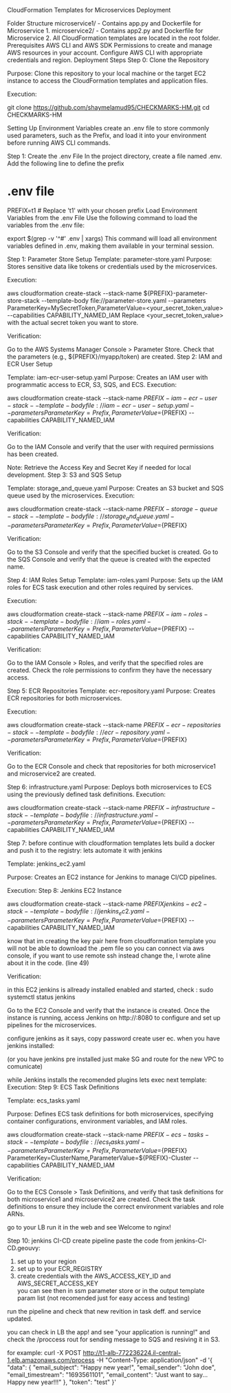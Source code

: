 CloudFormation Templates for Microservices Deployment

Folder Structure
microservice1/ - Contains app.py and Dockerfile for Microservice 1.
microservice2/ - Contains app2.py and Dockerfile for Microservice 2.
All CloudFormation templates are located in the root folder.
Prerequisites
AWS CLI and AWS SDK
Permissions to create and manage AWS resources in your account.
Configure AWS CLI with appropriate credentials and region.
Deployment Steps
Step 0: Clone the Repository

Purpose: Clone this repository to your local machine or the target EC2 instance to access the CloudFormation templates and application files.

Execution:



git clone https://github.com/shaymelamud95/CHECKMARKS-HM.git
cd CHECKMARKS-HM

Setting Up Environment Variables
create an .env file to store commonly used parameters, such as the Prefix, and load it into your environment before running AWS CLI commands.

Step 1: Create the .env File
In the project directory, create a file named .env.
Add the following line to define the prefix



# .env file
PREFIX=t1  # Replace 't1' with your chosen prefix
Load Environment Variables from the .env File
Use the following command to load the variables from the .env file:



export $(grep -v '^#' .env | xargs)
This command will load all environment variables defined in .env, making them available in your terminal session.

Step 1: Parameter Store Setup
Template: parameter-store.yaml
Purpose: Stores sensitive data like tokens or credentials used by the microservices.

Execution:



aws cloudformation create-stack --stack-name ${PREFIX}-parameter-store-stack --template-body file://parameter-store.yaml --parameters ParameterKey=MySecretToken,ParameterValue=<your_secret_token_value> --capabilities CAPABILITY_NAMED_IAM
Replace <your_secret_token_value> with the actual secret token you want to store.

Verification:

Go to the AWS Systems Manager Console > Parameter Store.
Check that the parameters (e.g., ${PREFIX}/myapp/token) are created.
Step 2: IAM and ECR User Setup

Template: iam-ecr-user-setup.yaml
Purpose: Creates an IAM user with programmatic access to ECR, S3, SQS, and ECS.
Execution:



aws cloudformation create-stack --stack-name ${PREFIX}-iam-ecr-user-stack --template-body file://iam-ecr-user-setup.yaml --parameters ParameterKey=Prefix,ParameterValue=${PREFIX} --capabilities CAPABILITY_NAMED_IAM


Verification:

Go to the IAM Console and verify that the user with required permissions has been created.

Note: Retrieve the Access Key and Secret Key if needed for local development.
Step 3: S3 and SQS Setup

Template: storage_and_queue.yaml
Purpose: Creates an S3 bucket and SQS queue used by the microservices.
Execution:



aws cloudformation create-stack --stack-name ${PREFIX}-storage-queue-stack --template-body file://storage_and_queue.yaml --parameters ParameterKey=Prefix,ParameterValue=${PREFIX}

Verification:

Go to the S3 Console and verify that the specified bucket is created.
Go to the SQS Console and verify that the queue is created with the expected name.

Step 4: IAM Roles Setup
Template: iam-roles.yaml
Purpose: Sets up the IAM roles for ECS task execution and other roles required by services.

Execution:



aws cloudformation create-stack --stack-name ${PREFIX}-iam-roles-stack --template-body file://iam-roles.yaml --parameters ParameterKey=Prefix,ParameterValue=${PREFIX} --capabilities CAPABILITY_NAMED_IAM

Verification:

Go to the IAM Console > Roles, and verify that the specified roles are created.
Check the role permissions to confirm they have the necessary access.


Step 5: ECR Repositories
Template: ecr-repository.yaml
Purpose: Creates ECR repositories for both microservices.

Execution:



aws cloudformation create-stack --stack-name ${PREFIX}-ecr-repositories-stack --template-body file://ecr-repository.yaml --parameters ParameterKey=Prefix,ParameterValue=${PREFIX}

Verification:

Go to the ECR Console and check that repositories for both microservice1 and microservice2 are created.

Step 6:
infrastructure.yaml
Purpose: Deploys both microservices to ECS using the previously defined task definitions.
Execution:


aws cloudformation create-stack --stack-name ${PREFIX}-infrastructure-stack --template-body file://infrastructure.yaml --parameters ParameterKey=Prefix,ParameterValue=${PREFIX} --capabilities CAPABILITY_NAMED_IAM

Step 7:
before continue with cloudformation templates lets build a docker and push it to the registry: lets automate it with jenkins

Template: jenkins_ec2.yaml

Purpose: Creates an EC2 instance for Jenkins to manage CI/CD pipelines.

Execution:
Step 8: Jenkins EC2 Instance


aws cloudformation create-stack --stack-name ${PREFIX}jenkins-ec2-stack --template-body file://jenkins_ec2.yaml --parameters ParameterKey=Prefix,ParameterValue=${PREFIX} --capabilities CAPABILITY_NAMED_IAM

know that im creating the key pair here from cloudformation template you will not be able to download the .pem file so you can connect via aws console, if you want to use remote ssh instead change the, I wrote aline about it in the code. (line 49)

Verification:

in this EC2 jenkins is allready installed enabled and started,
check : sudo systemctl status jenkins

Go to the EC2 Console and verify that the instance is created.
Once the instance is running, access Jenkins on http://<instance-ip>:8080 to configure and set up pipelines for the microservices.

configure jenkins as it says, copy password create user ec.
when you have jenkins installed:

(or you have jenkins pre installed just make SG and route for the new VPC to comunicate)

while Jenkins installs the recomended plugins lets exec next template:
Execution:
Step 9: ECS Task Definitions

Template: ecs_tasks.yaml

Purpose: Defines ECS task definitions for both microservices, specifying container configurations, environment variables, and IAM roles.



aws cloudformation create-stack --stack-name ${PREFIX}-ecs-tasks-stack --template-body file://ecs_tasks.yaml --parameters ParameterKey=Prefix,ParameterValue=${PREFIX} ParameterKey=ClusterName,ParameterValue=${PREFIX}-Cluster --capabilities CAPABILITY_NAMED_IAM

Verification:

Go to the ECS Console > Task Definitions, and verify that task definitions for both microservice1 and microservice2 are created.
Check the task definitions to ensure they include the correct environment variables and role ARNs.

go to your LB run it in the web and see Welcome to nginx!

Step 10: jenkins CI-CD
create pipeline
paste the code from jenkins-CI-CD.geouvy:
1. set up to your region
2. set up to your ECR_REGISTRY
3. create credentials with the AWS_ACCESS_KEY_ID and AWS_SECRET_ACCESS_KEY	
you can see then in ssm parameter store or in the output template param list (not recomended just for easy access and testing)

run the pipeline and check that new revition in task deff.
and service updated.

you can check in LB the app! and see "your application is running!"
and check the /proccess rout for sending message to SQS and resiving it in S3.



for example:
curl -X POST http://t1-alb-772236224.il-central-1.elb.amazonaws.com/process -H "Content-Type: application/json" -d '{
    "data": {
        "email_subject": "Happy new year!",
        "email_sender": "John doe",
        "email_timestream": "1693561101",
        "email_content": "Just want to say... Happy new year!!!"
    },
    "token": "test"
}'
